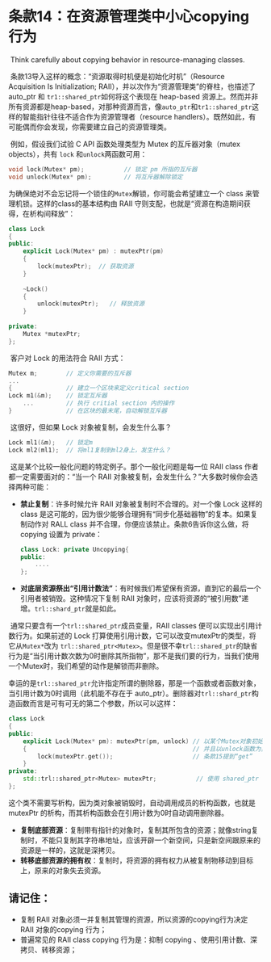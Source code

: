 # 条款14：在资源管理类中小心copying行为

​		Think carefully about copying behavior in resource-managing classes.

​	条款13导入这样的概念：“资源取得时机便是初始化时机”（Resource Acquisition Is Initialization; RAII），并以次作为“资源管理类”的脊柱，也描述了 auto_ptr 和 `tr1::shared_ptr`如何将这个表现在 heap-based 资源上。然而并非所有资源都是heap-based，对那种资源而言，像`auto_ptr`和`tr1::shared_ptr`这样的智能指针往往不适合作为资源管理者（resource handlers）。既然如此，有可能偶而你会发现，你需要建立自己的资源管理类。

​	例如，假设我们试验 C API 函数处理类型为 Mutex 的互斥器对象（mutex objects），共有 `lock` 和`unlock`两函数可用：

```cpp
void lock(Mutex* pm); 			// 锁定 pm 所指的互斥器
void unlock(Mutex* pm);			// 将互斥器解除锁定
```

​	为确保绝对不会忘记将一个锁住的`Mutex`解锁，你可能会希望建立一个 class 来管理机锁。这样的class的基本结构由 RAII 守则支配，也就是“资源在构造期间获得，在析构间释放”：

````cpp
class Lock
{
public:
	explicit Lock(Mutex* pm) : mutexPtr(pm)
	{	
        lock(mutexPtr);  // 获取资源
    }
	
	~Lock() 
    {	
        unlock(mutexPtr);	// 释放资源
    }
	
private:
	Mutex *mutexPtr;
};
````

​	客户对 Lock 的用法符合 RAII 方式：

````cpp
Mutex m; 		// 定义你需要的互斥器
...
{				// 建立一个区块来定义critical section
Lock m1(&m);    // 锁定互斥器
    ...			// 执行 critial section 内的操作
}				// 在区块的最末尾，自动解锁互斥器
````

​	这很好，但如果 Lock 对象被复制，会发生什么事？

````cpp
Lock ml1(&m);	// 锁定m
Lock ml2(ml1);	// 将ml1复制到ml2身上，发生什么？
````

​	这是某个比较一般化问题的特定例子。那个一般化问题是每一位 RAII class 作者都一定需要面对的：“当一个 RAII 对象被复制，会发生什么？”大多数时候你会选择两种可能：

- **禁止复制**：许多时候允许 RAII 对象被复制时不合理的。对一个像 Lock 这样的class 是这可能的，因为很少能够合理拥有“同步化基础器物”的复本。如果复制动作对 RALL class 并不合理，你便应该禁止。条款6告诉你这么做，将copying 设置为 private：

    ````cpp
    class Lock: private Uncopying{
    public:
    	....
    };
    ````

- **对底层资源祭出“引用计数法”**：有时候我们希望保有资源，直到它的最后一个引用者被销毁。这种情况下复制 RAII 对象时，应该将资源的“被引用数”递增。`trl::shard_ptr`就是如此。

​	通常只要含有一个`trl::shared_ptr`成员变量，RAII classes 便可以实现出引用计数行为。如果前述的 Lock 打算使用引用计数，它可以改变mutexPtr的类型，将它从` Mutex* `改为 `trl::shared_ptr<Mutex>`。但是很不幸`trl::shared_ptr`的缺省行为是“当引用计数次数为0时删除其所指物”，那不是我们要的行为，当我们使用一个Mutex时，我们希望的动作是解锁而非删除。

​	幸运的是`trl::shared_ptr`允许指定所谓的删除器，那是一个函数或者函数对象，当引用计数为0时调用（此机能不存在于 auto_ptr）。删除器对`trl::shard_ptr`构造函数而言是可有可无的第二个参数，所以可以这样：

````cpp
class Lock
{	
public:
	explicit Lock(Mutex* pm): mutexPtr(pm, unlock) // 以某个Mutex对象初始化shard_ptr
	{											   // 并且以unlock函数为其函数器
		lock(mutexPtr.get());					   // 条款15提到“get”
	}
private:
	std::trl::shared_ptr<Mutex> mutexPtr;		 	// 使用 shared_ptr
};
````

​	这个类不需要写析构，因为类对象被销毁时，自动调用成员的析构函数，也就是 mutexPtr 的析构，而其析构函数会在引用计数为0时自动调用删除器。

- **复制底部资源**：复制带有指针的对象时，复制其所包含的资源；就像string复制时，不能只复制其字符串地址，应该开辟一个新空间，只是新空间跟原来的资源是一样的，这就是深拷贝。
- **转移底部资源的拥有权**：复制时，将资源的拥有权力从被复制物移动到目标上，原来的对象失去资源。



## 请记住：

- 复制 RAII 对象必须一并复制其管理的资源，所以资源的copying行为决定 RAII 对象的copying 行为；
- 普遍常见的 RAII class copying 行为是：抑制 copying 、使用引用计数、深拷贝、转移资源；